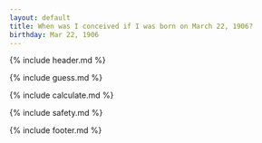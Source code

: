 ```yaml
---
layout: default
title: When was I conceived if I was born on March 22, 1906?
birthday: Mar 22, 1906
---
```


{% include header.md %}

{% include guess.md %}

{% include calculate.md %}

{% include safety.md %}

{% include footer.md %}



